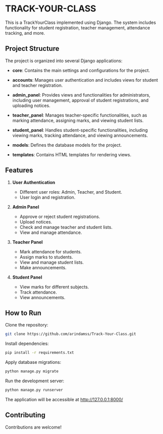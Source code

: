# TRACK-YOUR-CLASS

This is a TrackYourClass implemented using Django. The system includes functionality for student registration, teacher management, attendance tracking, and more.

## Project Structure

The project is organized into several Django applications:

- **core**: Contains the main settings and configurations for the project.

- **accounts**: Manages user authentication and includes views for student and teacher registration.

- **admin_panel**: Provides views and functionalities for administrators, including user management, approval of student registrations, and uploading notices.

- **teacher_panel**: Manages teacher-specific functionalities, such as marking attendance, assigning marks, and viewing student lists.

- **student_panel**: Handles student-specific functionalities, including viewing marks, tracking attendance, and viewing announcements.

- **models**: Defines the database models for the project.

- **templates**: Contains HTML templates for rendering views.

## Features

1. **User Authentication**
   - Different user roles: Admin, Teacher, and Student.
   - User login and registration.

2. **Admin Panel**
   - Approve or reject student registrations.
   - Upload notices.
   - Check and manage teacher and student lists.
   - View and manage attendance.

3. **Teacher Panel**
   - Mark attendance for students.
   - Assign marks to students.
   - View and manage student lists.
   - Make announcements.

4. **Student Panel**
   - View marks for different subjects.
   - Track attendance.
   - View announcements.

## How to Run

 Clone the repository:

   ```bash
   git clone https://github.com/arindamss/Track-Your-Class.git
  ```
 Install dependencies:
 
  ```bash
  pip install -r requirements.txt
  ```
Apply database migrations:

```bash
python manage.py migrate
```

Run the development server:

```bash
python manage.py runserver
```

The application will be accessible at http://127.0.0.1:8000/

## Contributing

Contributions are welcome! 
